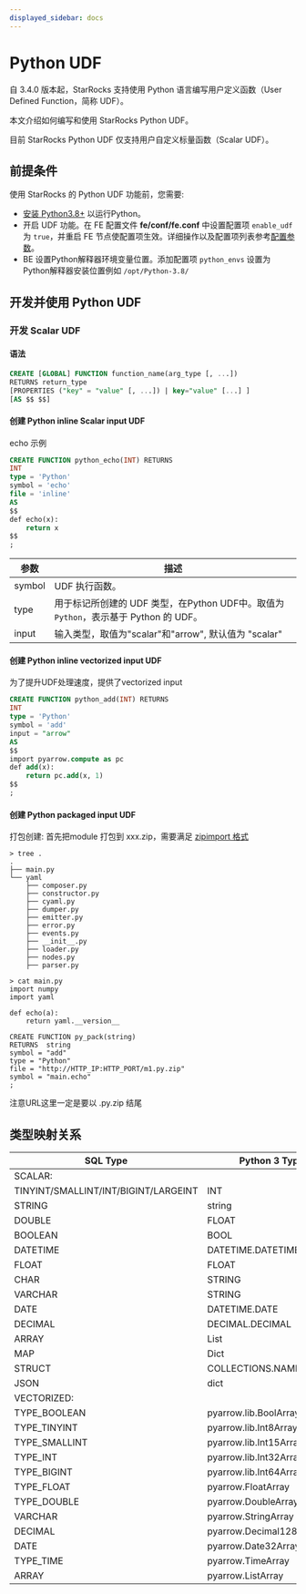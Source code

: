 ```yaml
---
displayed_sidebar: docs
---
```


# Python UDF

自 3.4.0 版本起，StarRocks 支持使用 Python 语言编写用户定义函数（User Defined Function，简称 UDF）。

本文介绍如何编写和使用 StarRocks Python UDF。

目前 StarRocks Python UDF 仅支持用户自定义标量函数（Scalar UDF）。

## 前提条件

使用 StarRocks 的 Python UDF 功能前，您需要:

- [安装 Python3.8+](https://www.python.org/downloads/release/python-380/) 以运行Python。
- 开启 UDF 功能。在 FE 配置文件 **fe/conf/fe.conf** 中设置配置项 `enable_udf` 为 `true`，并重启 FE 节点使配置项生效。详细操作以及配置项列表参考[配置参数](../../administration/management/FE_configuration.md)。
- BE 设置Python解释器环境变量位置。添加配置项 `python_envs` 设置为 Python解释器安装位置例如 `/opt/Python-3.8/`

## 开发并使用 Python UDF
### 开发 Scalar UDF
#### 语法

```SQL
CREATE [GLOBAL] FUNCTION function_name(arg_type [, ...])
RETURNS return_type
[PROPERTIES ("key" = "value" [, ...]) | key="value" [...] ]
[AS $$ $$]
```
#### 创建 Python inline Scalar input UDF 
echo 示例

```SQL
CREATE FUNCTION python_echo(INT) RETURNS
INT
type = 'Python'
symbol = 'echo'
file = 'inline'
AS
$$
def echo(x):
    return x
$$
;
```

|参数|描述|
|---|----|
|symbol|UDF 执行函数。|
|type|用于标记所创建的 UDF 类型，在Python UDF中。取值为 `Python`，表示基于 Python 的 UDF。|
|input|输入类型，取值为"scalar"和"arrow", 默认值为 "scalar"|
#### 创建 Python inline vectorized input UDF 

为了提升UDF处理速度，提供了vectorized input

```SQL
CREATE FUNCTION python_add(INT) RETURNS
INT
type = 'Python'
symbol = 'add'
input = "arrow"
AS
$$
import pyarrow.compute as pc
def add(x):
    return pc.add(x, 1)
$$
;
```
#### 创建 Python packaged input UDF 
打包创建:
首先把module 打包到 xxx.zip，需要满足 [zipimport 格式](https://docs.python.org/3/library/zipimport.html) 
```
> tree .
.
├── main.py
└── yaml
    ├── composer.py
    ├── constructor.py
    ├── cyaml.py
    ├── dumper.py
    ├── emitter.py
    ├── error.py
    ├── events.py
    ├── __init__.py
    ├── loader.py
    ├── nodes.py
    ├── parser.py
```
```
> cat main.py 
import numpy
import yaml

def echo(a):
    return yaml.__version__
```

```
CREATE FUNCTION py_pack(string) 
RETURNS  string 
symbol = "add"
type = "Python"
file = "http://HTTP_IP:HTTP_PORT/m1.py.zip"
symbol = "main.echo"
;
```
注意URL这里一定是要以 .py.zip 结尾

## 类型映射关系

| SQL Type                             | Python 3 Type           |
| ------------------------------------ | ----------------------- |
| SCALAR:                              |                         |
| TINYINT/SMALLINT/INT/BIGINT/LARGEINT | INT                     |
| STRING                               | string                  |
| DOUBLE                               | FLOAT                   |
| BOOLEAN                              | BOOL                    |
| DATETIME                             | DATETIME.DATETIME       |
| FLOAT                                | FLOAT                   |
| CHAR                                 | STRING                  |
| VARCHAR                              | STRING                  |
| DATE                                 | DATETIME.DATE           |
| DECIMAL                              | DECIMAL.DECIMAL         |
| ARRAY                                | List                    |
| MAP                                  | Dict                    |
| STRUCT                               | COLLECTIONS.NAMEDTUPLE  |
| JSON                                 | dict                    |
| VECTORIZED:                          |                         |
| TYPE_BOOLEAN                         | pyarrow.lib.BoolArray   |
| TYPE_TINYINT                         | pyarrow.lib.Int8Array   |
| TYPE_SMALLINT                        | pyarrow.lib.Int15Array  |
| TYPE_INT                             | pyarrow.lib.Int32Array  |
| TYPE_BIGINT                          | pyarrow.lib.Int64Array  |
| TYPE_FLOAT                           | pyarrow.FloatArray      |
| TYPE_DOUBLE                          | pyarrow.DoubleArray     |
| VARCHAR                              | pyarrow.StringArray     |
| DECIMAL                              | pyarrow.Decimal128Array |
| DATE                                 | pyarrow.Date32Array     |
| TYPE_TIME                            | pyarrow.TimeArray       |
| ARRAY                                | pyarrow.ListArray       |